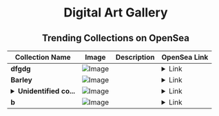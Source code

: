 <div align="center">

# Digital Art Gallery

## Trending Collections on OpenSea

| Collection Name                       | Image                                                                                     | Description                       | OpenSea Link                                                                                          |
|---------------------------------------|-------------------------------------------------------------------------------------------|-----------------------------------|--------------------------------------------------------------------------------------------------------|
| **dfgdg** | ![Image](https://raw.seadn.io/files/3cdba1622a982f227d22ad3e9d6504ec.svg?w=200&auto=format) |  | <details><summary>Link</summary>[dfgdg](https://opensea.io/collection/dfgdg-31)</details> |
| **Barley** | ![Image](https://i.seadn.io/s/raw/files/debb9d062ee34da6a8ab70118a739847.webp?w=500&auto=format?w=200&auto=format) |  | <details><summary>Link</summary>[Barley](https://opensea.io/collection/barley-7)</details> |
| **<details><summary>Unidentified co...</summary>Unidentified contract 1381dc1a-4783-429c-802a-07087f40b0e3</details>** | ![Image](https://i.seadn.io/s/raw/files/a837708742ad8afcb35eb60ba787976d.jpg?w=500&auto=format?w=200&auto=format) |  | <details><summary>Link</summary>[Unidentified contract 1381dc1a-4783-429c-802a-07087f40b0e3](https://opensea.io/collection/unidentified-contract-1381dc1a-4783-429c-802a-0708)</details> |
| **b** | ![Image](https://i.seadn.io/s/raw/files/c17defe12e0ea1cd603439d3e196338f.jpg?w=500&auto=format?w=200&auto=format) |  | <details><summary>Link</summary>[b](https://opensea.io/collection/b-10615)</details> |

</div>